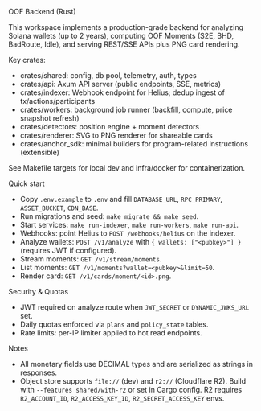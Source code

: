 OOF Backend (Rust)

This workspace implements a production-grade backend for analyzing Solana wallets (up to 2 years), computing OOF Moments (S2E, BHD, BadRoute, Idle), and serving REST/SSE APIs plus PNG card rendering.

Key crates:
- crates/shared: config, db pool, telemetry, auth, types
- crates/api: Axum API server (public endpoints, SSE, metrics)
- crates/indexer: Webhook endpoint for Helius; dedup ingest of tx/actions/participants
- crates/workers: background job runner (backfill, compute, price snapshot refresh)
- crates/detectors: position engine + moment detectors
- crates/renderer: SVG to PNG renderer for shareable cards
- crates/anchor_sdk: minimal builders for program-related instructions (extensible)

See Makefile targets for local dev and infra/docker for containerization.

Quick start
- Copy `.env.example` to `.env` and fill `DATABASE_URL`, `RPC_PRIMARY`, `ASSET_BUCKET`, `CDN_BASE`.
- Run migrations and seed: `make migrate && make seed`.
- Start services: `make run-indexer`, `make run-workers`, `make run-api`.
- Webhooks: point Helius to `POST /webhooks/helius` on the indexer.
- Analyze wallets: `POST /v1/analyze` with `{ wallets: ["<pubkey>"] }` (requires JWT if configured).
- Stream moments: `GET /v1/stream/moments`.
- List moments: `GET /v1/moments?wallet=<pubkey>&limit=50`.
- Render card: `GET /v1/cards/moment/<id>.png`.

Security & Quotas
- JWT required on analyze route when `JWT_SECRET` or `DYNAMIC_JWKS_URL` set.
- Daily quotas enforced via `plans` and `policy_state` tables.
- Rate limits: per-IP limiter applied to hot read endpoints.

Notes
- All monetary fields use DECIMAL types and are serialized as strings in responses.
- Object store supports `file://` (dev) and `r2://` (Cloudflare R2). Build with `--features shared/with-r2` or set in Cargo config. R2 requires `R2_ACCOUNT_ID`, `R2_ACCESS_KEY_ID`, `R2_SECRET_ACCESS_KEY` envs.
